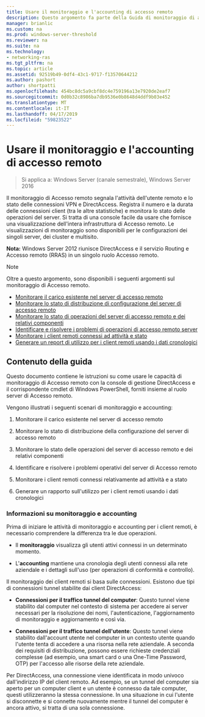 ```yaml
---
title: Usare il monitoraggio e l'accounting di accesso remoto
description: Questo argomento fa parte della Guida di monitoraggio di accesso remoto e l'Accounting in Windows Server 2016.
manager: brianlic
ms.custom: na
ms.prod: windows-server-threshold
ms.reviewer: na
ms.suite: na
ms.technology:
- networking-ras
ms.tgt_pltfrm: na
ms.topic: article
ms.assetid: 92519b49-0df4-43c1-9717-f13570644212
ms.author: pashort
author: shortpatti
ms.openlocfilehash: 454bc8dc5a9cbf8dc4e759196a13e7920de2eaf7
ms.sourcegitcommit: 0d0b32c8986ba7db9536e0b8648d4ddf9b03e452
ms.translationtype: MT
ms.contentlocale: it-IT
ms.lasthandoff: 04/17/2019
ms.locfileid: "59823522"
---
```

# <a name="use-remote-access-monitoring-and-accounting"></a>Usare il monitoraggio e l'accounting di accesso remoto

>Si applica a: Windows Server (canale semestrale), Windows Server 2016

Il monitoraggio di Accesso remoto segnala l'attività dell'utente remoto e lo stato delle connessioni VPN e DirectAccess. Registra il numero e la durata delle connessioni client (tra le altre statistiche) e monitora lo stato delle operazioni del server. Si tratta di una console facile da usare che fornisce una visualizzazione dell'intera infrastruttura di Accesso remoto. Le visualizzazioni di monitoraggio sono disponibili per le configurazioni dei singoli server, dei cluster e multisito.  
  
**Nota:** Windows Server 2012 riunisce DirectAccess e il servizio Routing e Accesso remoto (RRAS) in un singolo ruolo Accesso remoto.  
  
> [!NOTE]  
> Oltre a questo argomento, sono disponibili i seguenti argomenti sul monitoraggio di Accesso remoto.  
>   
> -   [Monitorare il carico esistente nel server di accesso remoto](Monitor-the-existing-load-on-the-Remote-Access-server.md)  
> -   [Monitorare lo stato di distribuzione di configurazione del server di accesso remoto](Monitor-the-configuration-distribution-status-of-the-Remote-Access-server.md)  
> -   [Monitorare lo stato di operazioni del server di accesso remoto e dei relativi componenti](Monitor-the-operations-status-of-the-Remote-Access-server-and-its-components.md)  
> -   [Identificare e risolvere i problemi di operazioni di accesso remoto server](Identify-and-resolve-Remote-Access-server-operations-problems.md)  
> -   [Monitorare i client remoti connessi ad attività e stato](Monitor-connected-remote-clients-for-activity-and-status.md)  
> -   [Generare un report di utilizzo per i client remoti usando i dati cronologici](Generate-a-usage-report-for-remote-clients-using-historical-data.md)  

## <a name="in-this-guide"></a>Contenuto della guida  
Questo documento contiene le istruzioni su come usare le capacità di monitoraggio di Accesso remoto con la console di gestione DirectAccess e il corrispondente cmdlet di Windows PowerShell, forniti insieme al ruolo server di Accesso remoto.  
  
Vengono illustrati i seguenti scenari di monitoraggio e accounting:  
  
1.  Monitorare il carico esistente nel server di accesso remoto  
  
2.  Monitorare lo stato di distribuzione della configurazione del server di accesso remoto  
  
3.  Monitorare lo stato delle operazioni del server di accesso remoto e dei relativi componenti  
  
4.  Identificare e risolvere i problemi operativi del server di Accesso remoto  
  
5.  Monitorare i client remoti connessi relativamente ad attività e a stato  
  
6.  Generare un rapporto sull'utilizzo per i client remoti usando i dati cronologici  
  
### <a name="understand-monitoring-and-accounting"></a>Informazioni su monitoraggio e accounting  
Prima di iniziare le attività di monitoraggio e accounting per i client remoti, è necessario comprendere la differenza tra le due operazioni.  
  
-   Il **monitoraggio** visualizza gli utenti attivi connessi in un determinato momento.  
  
-   L'**accounting** mantiene una cronologia degli utenti connessi alla rete aziendale e i dettagli sull'uso (per operazioni di conformità e controllo).  
  
Il monitoraggio dei client remoti si basa sulle connessioni. Esistono due tipi di connessioni tunnel stabilite dai client DirectAccess:  
  
-   **Connessioni per il traffico tunnel del computer**: Questo tunnel viene stabilito dal computer nel contesto di sistema per accedere ai server necessari per la risoluzione dei nomi, l'autenticazione, l'aggiornamento di monitoraggio e aggiornamento e così via.  
  
-   **Connessioni per il traffico tunnel dell'utente**: Questo tunnel viene stabilito dall'account utente nel computer in un contesto utente quando l'utente tenta di accedere a una risorsa nella rete aziendale. A seconda dei requisiti di distribuzione, possono essere richieste credenziali complesse (ad esempio, una smart card o una One-Time Password, OTP) per l'accesso alle risorse della rete aziendale.  
  
Per DirectAccess, una connessione viene identificata in modo univoco dall'indirizzo IP del client remoto. Ad esempio, se un tunnel del computer sia aperto per un computer client e un utente è connesso da tale computer, questi utilizzeranno la stessa connessione. In una situazione in cui l'utente si disconnette e si connette nuovamente mentre il tunnel del computer è ancora attivo, si tratta di una sola connessione.  
  


